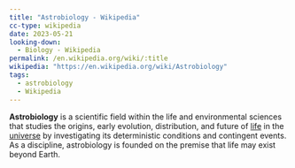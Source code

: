 ```yaml
---
title: "Astrobiology - Wikipedia"
cc-type: wikipedia
date: 2023-05-21
looking-down:
  - Biology - Wikipedia
permalink: /en.wikipedia.org/wiki/:title
wikipedia: "https://en.wikipedia.org/wiki/Astrobiology"
tags:
  - astrobiology
  - Wikipedia
---
```

**Astrobiology** is a scientific field within the life and environmental sciences that studies the origins, early evolution, distribution, and future of [life](/en.wikipedia.org/wiki/Life) in the [universe](/en.wikipedia.org/wiki/Universe) by investigating its deterministic conditions and contingent events. As a discipline, astrobiology is founded on the premise that life may exist beyond Earth.